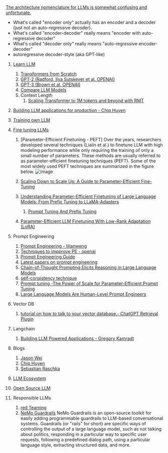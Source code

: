[The architecture nomenclature for LLMs is somewhat confusing and unfortunate.](https://www.linkedin.com/posts/yann-lecun_a-survey-of-llms-with-a-practical-guide-and-activity-7057527966540386304-M4_2?utm_source=share&utm_medium=member_desktop)
- What's called "encoder only" actually has an encoder and a decoder (just not an auto-regressive decoder).
- What's called "encoder-decoder" really means "encoder with auto-regressive decoder"
- What's called "decoder only" really means "auto-regressive encoder-decoder"
- autoregressive decoder-style (aka GPT-like)

1.  [Learn LLM](https://github.com/harirajeev/learn_LLMS/blob/main/Learn%20LLM.md)
    1. [Transformers from Scratch](https://e2eml.school/transformers.html#resources)
    2. [GPT-2 (Radford, Ilya Sutskever et al. OPENAI)](https://d4mucfpksywv.cloudfront.net/better-language-models/language_models_are_unsupervised_multitask_learners.pdf)
    3. [GPT-3 (Brown et al. OPENAI)](https://arxiv.org/pdf/2005.14165.pdf)
    4. [Compare LLM Models](https://lightning.ai/pages/community/community-discussions/the-ultimate-battle-of-language-models-lit-llama-vs-gpt3.5-vs-bloom-vs/)
    5. Context Length
       1. [Scaling Transformer to 1M tokens and beyond with RMT](https://arxiv.org/pdf/2304.11062.pdf) 
2.  [Building LLM applications for production - Chip Huyen](https://huyenchip.com/2023/04/11/llm-engineering.html)
3.  [Training own LLM](https://blog.replit.com/llm-training)
4.  [Fine tuning LLMs](https://magazine.sebastianraschka.com/p/finetuning-large-language-models)
    1. [Parameter-Efficient Finetuning - PEFT]
        Over the years, researchers developed several techniques (Lialin et al.) to finetune LLM with high modeling performance while only requiring the training of only a small number of parameters. These methods are usually referred to as parameter-efficient finetuning techniques (PEFT).
        Some of the most widely used PEFT techniques are summarized in the figure below.
        ![image](https://user-images.githubusercontent.com/13446418/234774400-d31d4c2d-7000-45ed-a384-103f00dd11a6.png)

    2. [Scaling Down to Scale Up: A Guide to Parameter-Efficient Fine-Tuning](https://arxiv.org/pdf/2303.15647.pdf)    
    3. [Understanding Parameter-Efficient Finetuning of Large Language Models: From Prefix Tuning to LLaMA-Adapters](https://lightning.ai/pages/community/article/understanding-llama-adapters/)
        1. [Prompt Tuning And Prefix Tuning](https://magazine.sebastianraschka.com/p/understanding-parameter-efficient)
    4. [Parameter-Efficient LLM Finetuning With Low-Rank Adaptation (LoRA)](https://lightning.ai/pages/community/tutorial/lora-llm/)
5.  Prompt Engineering
    1. [Prompt Engineering - lilianweng](https://lilianweng.github.io/posts/2023-03-15-prompt-engineering/)
    2. [Techniques to impprove PE - openai](https://github.com/openai/openai-cookbook/blob/main/techniques_to_improve_reliability.md#how-to-improve-reliability-on-complex-tasks)
    3. [Prompt Engineering Guide](https://www.promptingguide.ai/introduction)
    4. [Latest papers on prompt engineering](https://www.promptingguide.ai/papers)
    5. [Chain-of-Thought Prompting Elicits Reasoning in Large Language Models](https://arxiv.org/abs/2201.11903)
    6. [self-consistency technique](https://arxiv.org/abs/2203.11171)
    7. [Prompt tuning -The Power of Scale for Parameter-Efficient Prompt Tuning](https://arxiv.org/abs/2104.08691)
    8. [Large Language Models Are Human-Level Prompt Engineers](https://arxiv.org/abs/2211.01910)
6.  Vector DB
    1. [tutorial on how to talk to your vector database.- ChatGPT Retrieval Plugin](https://github.com/openai/chatgpt-retrieval-plugin)
7.  Langchain
    1. [Building LLM Powered Applications - Gregory Kamradt](https://www.youtube.com/playlist?list=PLqZXAkvF1bPNQER9mLmDbntNfSpzdDIU5)
8.  Blogs
    1. [Jason Wei](https://www.jasonwei.net/)
    2. [Chip Huyen](https://huyenchip.com/blog/)
    3. [Sebastian Raschka ](https://sebastianraschka.com/blog/index.html)
9.  [LLM Ecosystem](https://github.com/harirajeev/learn_LLMS/blob/main/LLM_Ecosystem.md)
    
10. [Open Source LLM](https://github.com/harirajeev/learn_LLMS/blob/main/OpenSourceLLM.md)

11. Responsible LLMs
    1. [red Teaming](https://huggingface.co/blog/red-teaming)
    2. [NeMo Guardrails](https://github.com/NVIDIA/NeMo-Guardrails)
           NeMo Guardrails is an open-source toolkit for easily adding programmable guardrails to LLM-based conversational systems. Guardrails (or "rails" for short) are specific ways of controlling the output of a large language model, such as not talking about politics, responding in a particular way to specific user requests, following a predefined dialog path, using a particular language style, extracting structured data, and more.
           
    
